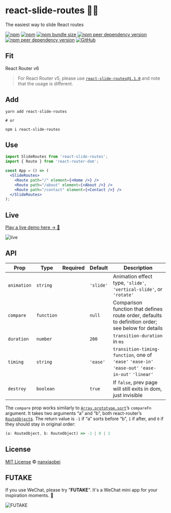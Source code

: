 # react-slide-routes 🏄‍♂️

The easiest way to slide React routes

[![npm](https://img.shields.io/npm/v/react-slide-routes.svg?style=flat-square)](https://www.npmjs.com/package/react-slide-routes)
[![npm](https://img.shields.io/npm/dt/react-slide-routes?style=flat-square)](https://www.npmtrends.com/react-slide-routes)
[![npm bundle size](https://img.shields.io/bundlephobia/minzip/react-slide-routes?style=flat-square)](https://bundlephobia.com/result?p=react-slide-routes)
[![npm peer dependency version](https://img.shields.io/npm/dependency-version/react-slide-routes/peer/react?style=flat-square)](https://github.com/facebook/react)
[![npm peer dependency version](https://img.shields.io/npm/dependency-version/react-slide-routes/peer/react-router?style=flat-square)](https://github.com/remix-run/react-router)
[![GitHub](https://img.shields.io/github/license/nanxiaobei/react-slide-routes?style=flat-square)](https://github.com/nanxiaobei/react-slide-routes/blob/main/LICENSE)

## Fit

React Router v6

> For React Router v5, please use [`react-slide-routes@1.1.0`](https://github.com/nanxiaobei/react-slide-routes/blob/367ff0dfa94c9ff3234fc55493c27e3a53996ccd/README.md) and note that the usage is different.

## Add

```shell script
yarn add react-slide-routes

# or

npm i react-slide-routes
```

## Use

```jsx
import SlideRoutes from 'react-slide-routes';
import { Route } from 'react-router-dom';

const App = () => (
  <SlideRoutes>
    <Route path="/" element={<Home />} />
    <Route path="/about" element={<About />} />
    <Route path="/contact" element={<Contact />} />
  </SlideRoutes>
);
```

## Live

[Play a live demo here → 🤳](https://codesandbox.io/s/react-slide-routes-bnzlu)

![live](live.gif)

## API

| Prop        | Type       | Required | Default   | Description                                                                                              |
| ----------- | ---------- | -------- | --------- | -------------------------------------------------------------------------------------------------------- |
| `animation` | `string`   |          | `'slide'` | Animation effect type, `'slide'`, `'vertical-slide'`, or `'rotate'`                                      |
| `compare`   | `function` |          | `null`    | Comparison function that defines route order, defaults to definition order; see below for details        |
| `duration`  | `number`   |          | `200`     | `transition-duration` in `ms`                                                                            |
| `timing`    | `string`   |          | `'ease'`  | `transition-timing-function`, one of `'ease'` `'ease-in'` `'ease-out'` `'ease-in-out'` `'linear'`        |
| `destroy`   | `boolean`  |          | `true`    | If `false`, prev page will still exits in dom, just invisible                                            |

The `compare` prop works similarly to [`Array.prototype.sort`][sort]’s `compareFn` argument.
It takes two arguments “a” and “b”, both react-router’s [`RouteObject`s][route].
The return value is `-1` if “a” sorts before “b”, `1` if after, and `0` if they should stay in original order:

```ts
(a: RouteObject, b: RouteObject) => -1 | 0 | 1 
```

[sort]: https://developer.mozilla.org/en-US/docs/Web/JavaScript/Reference/Global_Objects/Array/sort#syntax
[route]: https://reactrouter.com/en/main/hooks/use-routes

## License

[MIT License](https://github.com/nanxiaobei/react-slide-routes/blob/main/LICENSE) © [nanxiaobei](https://lee.so/)

## FUTAKE

If you use WeChat, please try "**FUTAKE**". It's a WeChat mini app for your inspiration moments. 🌈

![FUTAKE](https://s3.bmp.ovh/imgs/2022/07/21/452dd47aeb790abd.png)
